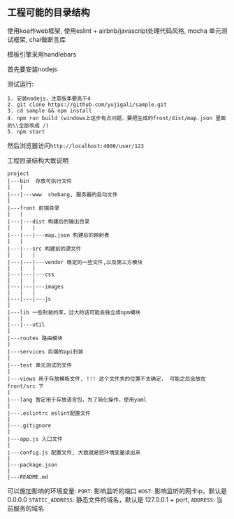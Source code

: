 ## 工程可能的目录结构

使用koa作web框架, 使用eslint + airbnb/javascript处理代码风格, mocha 单元测试框架,
chai做断言库

模板引擎采用handlebars

首先要安装nodejs

测试运行:
````
1. 安装nodejs，注意版本要高于4
2. git clone https://github.com/yujigali/sample.git 
3. cd sample && npm install
4. npm run build (windows上这步有点问题，要把生成的front/dist/map.json 里面的\\全部改成 /)
5. npm start
````
然后浏览器访问`http://localhost:4000/user/123`

工程目录结构大致说明
````
project
|---bin  存放可执行文件
|   |
|---|---www  shebang, 服务器的启动文件
|
|---front 前端目录
|   |
|---|---dist 构建后的输出目录
|   |   |
|---|---|---map.json 构建后的映射表
|   |
|---|---src 构建前的源文件
|   |   |
|---|---|---vendor 稳定的一些文件,以及第三方模块
|   |   | 
|---|---|---css
|   |   |
|---|---|---images
|   |   |
|---|---|---js
|
|---lib 一些封装的库，过大的话可能会独立成npm模块
|   |
|---|---util 
|
|---routes 路由模块
|
|---services 后端的api封装
|
|---test 单元测试的文件
|
|---views 用于存放模板文件, !!! 这个文件夹的位置不太确定， 可能之后会放在front/src 下
|
|---lang 暂定用于存放语言包，为了简化操作，使用yaml
|
|---.eslintrc eslint配置文件
|
|---.gitignore
|
|---app.js 入口文件
|
|---config.js 配置文件, 大致就是把环境变量读出来
|
|---package.json
|
|---README.md

````

可以施加影响的环境变量:
`PORT`: 影响监听的端口
`HOST`: 影响监听的网卡ip，默认是0.0.0.0
`STATIC_ADDRESS`: 静态文件的域名，默认是 127.0.0.1 + port,
`ADDRESS`: 当前服务的域名